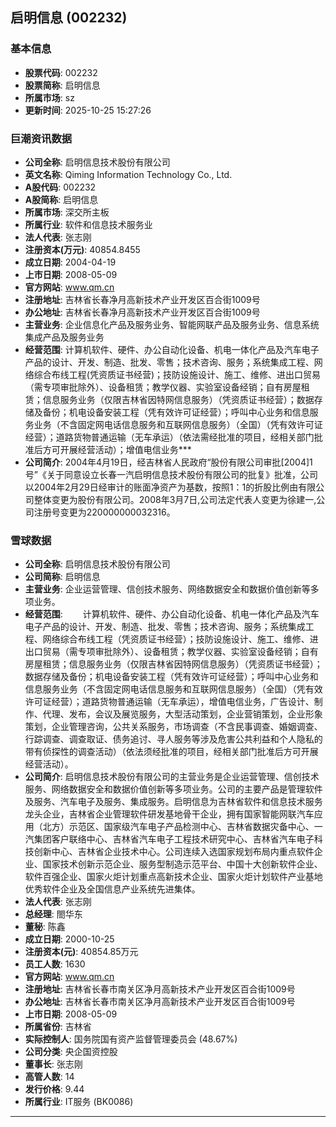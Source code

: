 ## 启明信息 (002232)

### 基本信息

- **股票代码**: 002232
- **股票简称**: 启明信息
- **所属市场**: sz
- **更新时间**: 2025-10-25 15:27:26

### 巨潮资讯数据

- **公司全称**: 启明信息技术股份有限公司
- **英文名称**: Qiming Information Technology Co., Ltd.
- **A股代码**: 002232
- **A股简称**: 启明信息
- **所属市场**: 深交所主板
- **所属行业**: 软件和信息技术服务业
- **法人代表**: 张志刚
- **注册资本(万元)**: 40854.8455
- **成立日期**: 2004-04-19
- **上市日期**: 2008-05-09
- **官方网站**: www.qm.cn
- **注册地址**: 吉林省长春净月高新技术产业开发区百合街1009号
- **办公地址**: 吉林省长春净月高新技术产业开发区百合街1009号
- **主营业务**: 企业信息化产品及服务业务、智能网联产品及服务业务、信息系统集成产品及服务业务
- **经营范围**: 计算机软件、硬件、办公自动化设备、机电一体化产品及汽车电子产品的设计、开发、制造、批发、零售；技术咨询、服务；系统集成工程、网络综合布线工程(凭资质证书经营)；技防设施设计、施工、维修、进出口贸易（需专项审批除外）、设备租赁；教学仪器、实验室设备经销；自有房屋租赁；信息服务业务（仅限吉林省因特网信息服务）（凭资质证书经营）；数据存储及备份；机电设备安装工程（凭有效许可证经营）；呼叫中心业务和信息服务业务（不含固定网电话信息服务和互联网信息服务）（全国）（凭有效许可证经营）；道路货物普通运输（无车承运）（依法需经批准的项目，经相关部门批准后方可开展经营活动）；增值电信业务***
- **公司简介**: 2004年4月19日，经吉林省人民政府“股份有限公司审批[2004]1号”《关于同意设立长春一汽启明信息技术股份有限公司的批复》批准，公司以2004年2月29日经审计的账面净资产为基数，按照1：1的折股比例由有限公司整体变更为股份有限公司。2008年3月7日,公司法定代表人变更为徐建一,公司注册号变更为220000000032316。

### 雪球数据

- **公司全称**: 启明信息技术股份有限公司
- **公司简称**: 启明信息
- **主营业务**: 企业运营管理、信创技术服务、网络数据安全和数据价值创新等多项业务。
- **经营范围**: 　　计算机软件、硬件、办公自动化设备、机电一体化产品及汽车电子产品的设计、开发、制造、批发、零售；技术咨询、服务；系统集成工程、网络综合布线工程（凭资质证书经营）；技防设施设计、施工、维修、进出口贸易（需专项审批除外）、设备租赁；教学仪器、实验室设备经销；自有房屋租赁；信息服务业务（仅限吉林省因特网信息服务）（凭资质证书经营）；数据存储及备份；机电设备安装工程（凭有效许可证经营）；呼叫中心业务和信息服务业务（不含固定网电话信息服务和互联网信息服务）（全国）（凭有效许可证经营）；道路货物普通运输（无车承运），增值电信业务，广告设计、制作、代理、发布，会议及展览服务，大型活动策划，企业营销策划，企业形象策划，企业管理咨询，公共关系服务，市场调查（不含民事调查、婚姻调查、行踪调查、调查取证、债务追讨、寻人服务等涉及危害公共利益和个人隐私的带有侦探性的调查活动）（依法须经批准的项目，经相关部门批准后方可开展经营活动）。
- **公司简介**: 启明信息技术股份有限公司的主营业务是企业运营管理、信创技术服务、网络数据安全和数据价值创新等多项业务。公司的主要产品是管理软件及服务、汽车电子及服务、集成服务。启明信息为吉林省软件和信息技术服务龙头企业，吉林省企业管理软件研发基地骨干企业，拥有国家智能网联汽车应用（北方）示范区、国家级汽车电子产品检测中心、吉林省数据灾备中心、一汽集团客户联络中心、吉林省汽车电子工程技术研究中心、吉林省汽车电子科技创新中心、吉林省企业技术中心。公司连续入选国家规划布局内重点软件企业、国家技术创新示范企业、服务型制造示范平台、中国十大创新软件企业、软件百强企业、国家火炬计划重点高新技术企业、国家火炬计划软件产业基地优秀软件企业及全国信息产业系统先进集体。
- **法人代表**: 张志刚
- **总经理**: 閤华东
- **董秘**: 陈鑫
- **成立日期**: 2000-10-25
- **注册资本(元)**: 40854.85万元
- **员工人数**: 1630
- **官方网站**: www.qm.cn
- **注册地址**: 吉林省长春市南关区净月高新技术产业开发区百合街1009号
- **办公地址**: 吉林省长春市南关区净月高新技术产业开发区百合街1009号
- **上市日期**: 2008-05-09
- **所属省份**: 吉林省
- **实际控制人**: 国务院国有资产监督管理委员会 (48.67%)
- **公司分类**: 央企国资控股
- **董事长**: 张志刚
- **高管人数**: 14
- **发行价格**: 9.44
- **所属行业**: IT服务 (BK0086)

---